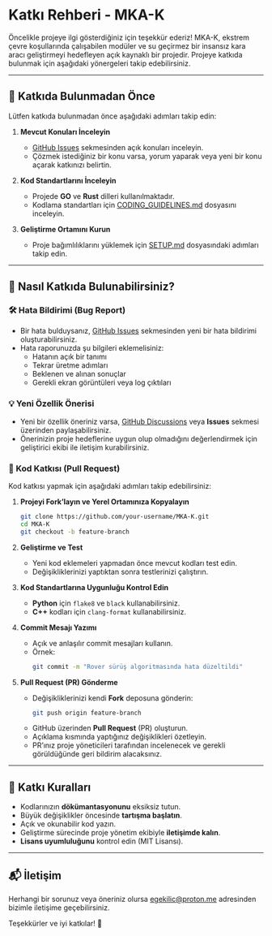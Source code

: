 # Katkı Rehberi - MKA-K  

Öncelikle projeye ilgi gösterdiğiniz için teşekkür ederiz! MKA-K, ekstrem çevre koşullarında çalışabilen modüler ve su geçirmez bir insansız kara aracı geliştirmeyi hedefleyen açık kaynaklı bir projedir. Projeye katkıda bulunmak için aşağıdaki yönergeleri takip edebilirsiniz.  

---

## 📌 Katkıda Bulunmadan Önce  

Lütfen katkıda bulunmadan önce aşağıdaki adımları takip edin:  

1. **Mevcut Konuları İnceleyin**  
   - [GitHub Issues](https://github.com/MKA-K/issues) sekmesinden açık konuları inceleyin.  
   - Çözmek istediğiniz bir konu varsa, yorum yaparak veya yeni bir konu açarak katkınızı belirtin.  

2. **Kod Standartlarını İnceleyin**  
   - Projede **GO** ve **Rust** dilleri kullanılmaktadır.  
   - Kodlama standartları için [CODING_GUIDELINES.md](CODING_GUIDELINES.md) dosyasını inceleyin.  

3. **Geliştirme Ortamını Kurun**  
   - Proje bağımlılıklarını yüklemek için [SETUP.md](SETUP.md) dosyasındaki adımları takip edin.  

---

## 🚀 Nasıl Katkıda Bulunabilirsiniz?  

### 🛠️ Hata Bildirimi (Bug Report)  
- Bir hata bulduysanız, [GitHub Issues](https://github.com/MKA-K/issues) sekmesinden yeni bir hata bildirimi oluşturabilirsiniz.  
- Hata raporunuzda şu bilgileri eklemelisiniz:  
  - Hatanın açık bir tanımı  
  - Tekrar üretme adımları  
  - Beklenen ve alınan sonuçlar  
  - Gerekli ekran görüntüleri veya log çıktıları  

### 💡 Yeni Özellik Önerisi  
- Yeni bir özellik öneriniz varsa, [GitHub Discussions](https://github.com/MKA-K/discussions) veya **Issues** sekmesi üzerinden paylaşabilirsiniz.  
- Önerinizin proje hedeflerine uygun olup olmadığını değerlendirmek için geliştirici ekibi ile iletişim kurabilirsiniz.  

### 🔧 Kod Katkısı (Pull Request)  
Kod katkısı yapmak için aşağıdaki adımları takip edebilirsiniz:  

1. **Projeyi Fork’layın ve Yerel Ortamınıza Kopyalayın**  
   ```sh
   git clone https://github.com/your-username/MKA-K.git
   cd MKA-K
   git checkout -b feature-branch
   ```  
2. **Geliştirme ve Test**  
   - Yeni kod eklemeleri yapmadan önce mevcut kodları test edin.  
   - Değişikliklerinizi yaptıktan sonra testlerinizi çalıştırın.  

3. **Kod Standartlarına Uygunluğu Kontrol Edin**  
   - **Python** için `flake8` ve `black` kullanabilirsiniz.  
   - **C++** kodları için `clang-format` kullanabilirsiniz.  

4. **Commit Mesajı Yazımı**  
   - Açık ve anlaşılır commit mesajları kullanın.  
   - Örnek:  
     ```sh
     git commit -m "Rover sürüş algoritmasında hata düzeltildi"
     ```
     
5. **Pull Request (PR) Gönderme**  
   - Değişikliklerinizi kendi **Fork** deposuna gönderin:  
     ```sh
     git push origin feature-branch
     ```  
   - GitHub üzerinden **Pull Request** (PR) oluşturun.  
   - Açıklama kısmında yaptığınız değişiklikleri özetleyin.  
   - PR’ınız proje yöneticileri tarafından incelenecek ve gerekli görüldüğünde geri bildirim alacaksınız.  

---

## 📜 Katkı Kuralları  

- Kodlarınızın **dökümantasyonunu** eksiksiz tutun.  
- Büyük değişiklikler öncesinde **tartışma başlatın**.  
- Açık ve okunabilir kod yazın.  
- Geliştirme sürecinde proje yönetim ekibiyle **iletişimde kalın**.  
- **Lisans uyumluluğunu** kontrol edin (MIT Lisansı).  

---

## 📬 İletişim  

Herhangi bir sorunuz veya öneriniz olursa [egekilic@proton.me](mailto:egekilic@proton.me) adresinden bizimle iletişime geçebilirsiniz.  

Teşekkürler ve iyi katkılar! 🚀
